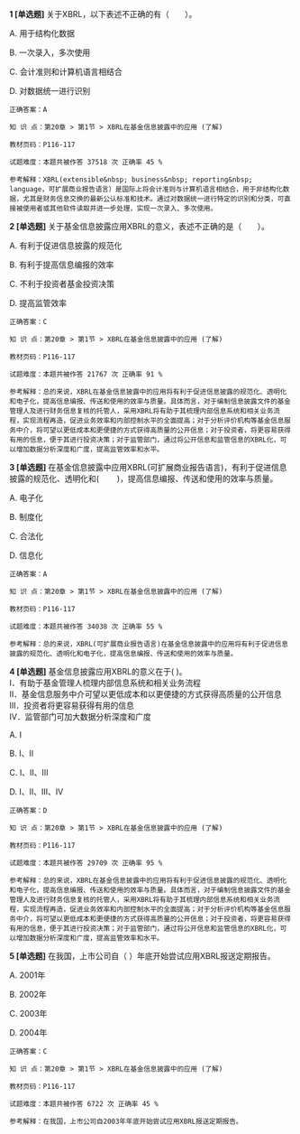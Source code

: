 **1 [单选题]** 关于XBRL，以下表述不正确的有（&emsp;&emsp;）。

A. 用于结构化数据

B. 一次录入，多次使用

C. 会计准则和计算机语言相结合

D. 对数据统一进行识别

```
正确答案：A

知 识 点：第20章 > 第1节 > XBRL在基金信息披露中的应用 (了解)

教材页码：P116-117

试题难度：本题共被作答 37518 次 正确率 45 %

参考解释：XBRL(extensible&nbsp; business&nbsp; reporting&nbsp; language，可扩展商业报告语言）是国际上将会计准则与计算机语言相结合，用于非结构化数据，尤其是财务信息交换的最新公认标准和技术。通过对数据统一进行特定的识别和分类，可直接被使用者或其他软件读取并进一步处理，实现一次录入、多次使用。
```


**2 [单选题]** 关于基金信息披露应用XBRL的意义，表述不正确的是（&emsp;&emsp;）。

A. 有利于促进信息披露的规范化

B. 有利于提高信息编报的效率

C. 不利于投资者基金投资决策

D. 提高监管效率

```
正确答案：C

知 识 点：第20章 > 第1节 > XBRL在基金信息披露中的应用 (了解)

教材页码：P116-117

试题难度：本题共被作答 21767 次 正确率 91 %

参考解释：总的来说，XBRL在基金信息披露中的应用将有利于促进信息披露的规范化、透明化和电子化，提高信息编报、传送和使用的效率与质量。具体而言，对于编制信息披露文件的基金管理人及进行财务信息复核的托管人，采用XBRL将有助于其梳理内部信息系统和相关业务流程，实现流程再造，促进业务效率和内部控制水平的全面提高；对于分析评价机构等基金信息服务中介，将可望以更低成本和更便捷的方式获得高质量的公开信息；对于投资者，将更容易获得有用的信息，便于其进行投资决策；对于监管部门，通过将公开信息和监管信息的XBRL化，可以增加数据分析深度和广度，提高监管效率和水平。
```


**3 [单选题]** 在基金信息披露中应用XBRL(可扩展商业报告语言)，有利于促进信息披露的规范化、透明化和(&emsp;&emsp; )，提高信息编报、传送和使用的效率与质量。

A. 电子化

B. 制度化

C. 合法化

D. 信息化

```
正确答案：A

知 识 点：第20章 > 第1节 > XBRL在基金信息披露中的应用 (了解)

教材页码：P116-117

试题难度：本题共被作答 34038 次 正确率 55 %

参考解释：总的来说，XBRL(可扩展商业报告语言)在基金信息披露中的应用将有利于促进信息披露的规范化、透明化和电子化，提高信息编报、传送和使用的效率与质量。
```


**4 [单选题]** 基金信息披露应用XBRL的意义在于(        )。<br />
Ⅰ．有助于基金管理人梳理内部信息系统和相关业务流程<br />
Ⅱ．基金信息服务中介可望以更低成本和以更便捷的方式获得高质量的公开信息<br />
Ⅲ．投资者将更容易获得有用的信息<br />
Ⅳ．监管部门可加大数据分析深度和广度

A. Ⅰ

B. Ⅰ、Ⅱ

C. Ⅰ、Ⅱ、Ⅲ

D. Ⅰ、Ⅱ、Ⅲ、Ⅳ

```
正确答案：D

知 识 点：第20章 > 第1节 > XBRL在基金信息披露中的应用 (了解)

教材页码：P116-117

试题难度：本题共被作答 29709 次 正确率 95 %

参考解释：总的来说，XBRL在基金信息披露中的应用将有利于促进信息披露的规范化、透明化和电子化，提高信息编报、传送和使用的效率与质量。具体而言，对于编制信息披露文件的基金管理人及进行财务信息复核的托管人，采用XBRL将有助于其梳理内部信息系统和相关业务流程，实现流程再造，促进业务效率和内部控制水平的全面提高；对于分析评价机构等基金信息服务中介，将可望以更低成本和更便捷的方式获得高质量的公开信息；对于投资者，将更容易获得有用的信息，便于其进行投资决策；对于监管部门，通过将公开信息和监管信息的XBRL化，可以增加数据分析深度和广度，提高监管效率和水平。
```


**5 [单选题]** 在我国，上市公司自（        ）年底开始尝试应用XBRL报送定期报告。

A. 2001年

B. 2002年

C. 2003年

D. 2004年

```
正确答案：C

知 识 点：第20章 > 第1节 > XBRL在基金信息披露中的应用 (了解)

教材页码：P116-117

试题难度：本题共被作答 6722 次 正确率 45 %

参考解释：在我国，上市公司自2003年年底开始尝试应用XBRL报送定期报告。
```

